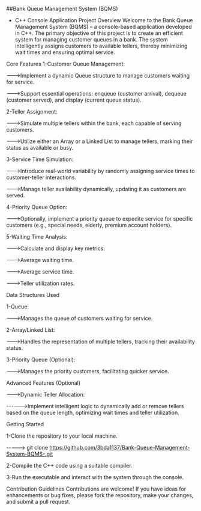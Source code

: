 ##Bank Queue Management System (BQMS) 
- C++ Console Application
Project Overview
Welcome to the Bank Queue Management System (BQMS) – a console-based application developed in C++. The primary objective of this project is to create an efficient system for managing customer queues in a bank. The system intelligently assigns customers to available tellers, thereby minimizing wait times and ensuring optimal service.

Core Features
1-Customer Queue Management:

--->Implement a dynamic Queue structure to manage customers waiting for service.

--->Support essential operations: enqueue (customer arrival), dequeue (customer served), and display (current queue status).

2-Teller Assignment:

--->Simulate multiple tellers within the bank, each capable of serving customers.

--->Utilize either an Array or a Linked List to manage tellers, marking their status as available or busy.

3-Service Time Simulation:

--->Introduce real-world variability by randomly assigning service times to customer-teller interactions.

--->Manage teller availability dynamically, updating it as customers are served.

4-Priority Queue Option:

--->Optionally, implement a priority queue to expedite service for specific customers (e.g., special needs, elderly, premium account holders).

5-Waiting Time Analysis:

--->Calculate and display key metrics:

--->Average waiting time.

--->Average service time.

--->Teller utilization rates.


Data Structures Used

1-Queue:

--->Manages the queue of customers waiting for service.

2-Array/Linked List:

--->Handles the representation of multiple tellers, tracking their availability status.

3-Priority Queue (Optional):

--->Manages the priority customers, facilitating quicker service.

Advanced Features (Optional)

--->Dynamic Teller Allocation:

------>Implement intelligent logic to dynamically add or remove tellers based on the queue length, optimizing wait times and teller utilization.

Getting Started

1-Clone the repository to your local machine.

-----> git clone https://github.com/3bda1137/Bank-Queue-Management-System-BQMS-.git

2-Compile the C++ code using a suitable compiler.

3-Run the executable and interact with the system through the console.


Contribution Guidelines
Contributions are welcome! If you have ideas for enhancements or bug fixes, please fork the repository, make your changes, and submit a pull request.
